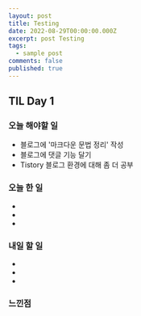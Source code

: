```yaml
---
layout: post
title: Testing
date: 2022-08-29T00:00:00.000Z
excerpt: post Testing
tags:
  - sample post
comments: false
published: true
---
```







TIL Day 1
-------



### 오늘 해야할 일

* 블로그에 '마크다운 문법 정리' 작성
* 블로그에 댓글 기능 달기
* Tistory 블로그 환경에 대해 좀 더 공부

### 오늘 한 일

* 
* 
* 

### 내일 할 일

* 
* 
* 

### 느낀점
